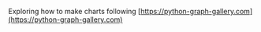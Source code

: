Exploring how to make charts following [https://python-graph-gallery.com](https://python-graph-gallery.com)

